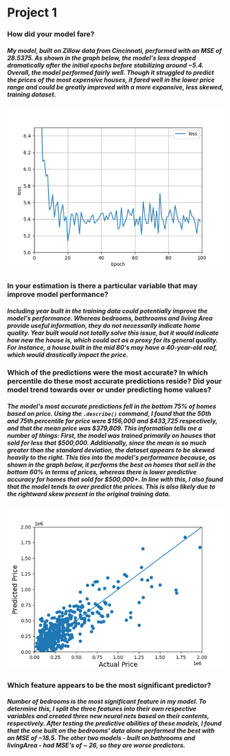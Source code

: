 # Project 1

### How did your model fare?
##### My model, built on Zillow data from Cincinnati, performed with an MSE of 28.5375. As shown in the graph below, the model's loss dropped dramatically after the initial epochs before stabilizing around ~5.4. Overall, the model performed fairly well. Though it struggled to predict the prices of the most expensive houses, it fared well in the lower price range and could be greatly improved with a more expansive, less skewed, training dataset.
   ![img_9.png](images/img_9.png)
   
### In your estimation is there a particular variable that may improve model performance?
##### Including year built in the training data could potentially improve the model's performance. Whereas bedrooms, bathrooms and living Area provide useful information, they do not necessarily indicate home quality. Year built would not totally solve this issue, but it would indicate how new the house is, which could act as a proxy for its general quality. For instance, a house built in the mid 80's may have a 40-year-old roof, which would drastically impact the price.
     
### Which of the predictions were the most accurate? In which percentile do these most accurate predictions reside? Did your model trend towards over or under predicting home values?
##### The model's most accurate predictions fell in the bottom 75% of homes based on price. Using the `.describe()` command, I found that the 50th and 75th percentile for price were $156,000 and $433,725 respectively, and that the mean price was $379,809. This information tells me a number of things: First, the model was trained primarily on houses that sold for less that $500,000. Additionally, since the mean is so much greater than the standard deviation, the dataset appears to be skewed heavily to the right. This ties into the model's performance because, as shown in the graph below, it performs the best on homes that sell in the bottom 60% in terms of prices, whereas there is lower predictive accuracy for homes that sold for $500,000+. In line with this, I also found that the model tends to over predict the prices. This is also likely due to the rightward skew present in the original training data. 
![img_8.png](images/img_8.png)
   
### Which feature appears to be the most significant predictor?
##### Number of bedrooms is the most significant feature in my model. To determine this, I split the three features into their own respective variables and created three new neural nets based on their contents, respectively. After testing the predictive abilities of these models, I found that the one built on the bedrooms' data alone performed the best with an MSE of ~18.5. The other two models - built on bathrooms and livingArea - had MSE's of ~ 26, so they are worse predictors.
